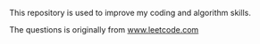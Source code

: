 This repository is used to improve my coding and algorithm skills.

The questions is originally from www.leetcode.com
